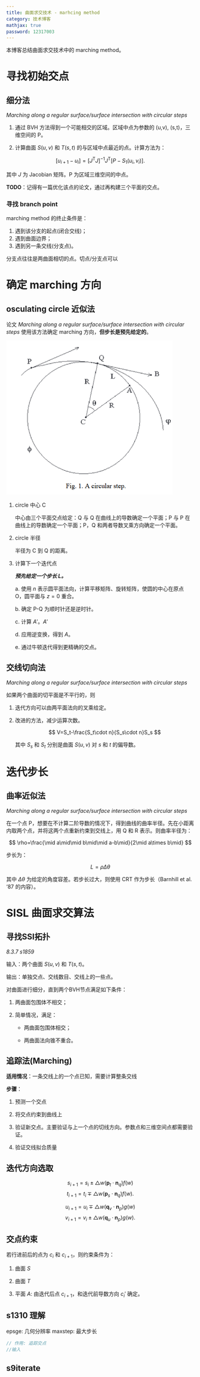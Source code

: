 ```yaml
---
title: 曲面求交技术 - marhcing method
category: 技术博客
mathjax: true
password: 12317003
---
```


本博客总结曲面求交技术中的 marching method。

# 寻找初始交点

## 细分法

*Marching along a regular surface/surface intersection with circular steps* 

1. 通过 BVH 方法得到一个可能相交的区域。区域中点为参数的 (u,v), (s,t)，三维空间的 P。

2. 计算曲面 $S(u,v)$ 和 $T(s,t)$ 的与区域中点最近的点。计算方法为：

$$
[u_{i+1}-u_i]=[J^\mathrm{T}J]^{-1}J^\mathrm{T}[P-S_1(u_i,v_i)].
$$

其中 $J$ 为 Jacobian 矩阵。P 为区域三维空间的中点。

**TODO**：记得有一篇优化该点的论文，通过再构建三个平面的交点。

### 寻找 branch point

marching method 的终止条件是：

1. 遇到该分支的起点(闭合交线)；
2. 遇到曲面边界；
3. 遇到另一条交线(分支点)。

分支点往往是两曲面相切的点。切点/分支点可以


# 确定 marching 方向

## osculating circle 近似法

论文 *Marching along a regular surface/surface intersection with circular steps* 使用该方法确定 marching 方向，**但步长是预先给定的**。

![创建shared_ptr](images/20240814_tec_SSIMethod/circular_step.png)

1. circle 中心 C

    中心由三个平面交点给定：Q 与 Q 在曲线上的导数确定一个平面；P 与 P 在曲线上的导数确定一个平面；P，Q 和两者导数叉乘方向确定一个平面。

2. circle 半径

    半径为 C 到 Q 的距离。

3. 计算下一个迭代点

    ***预先给定一个步长 L。***

    a. 使用 $n$ 表示圆平面法向，计算平移矩阵、旋转矩阵，使圆的中心在原点 O，圆平面与 $z=0$ 重合。

    b. 确定 P-Q 为顺时针还是逆时针。

    c. 计算 $A'$。$A'$ 

    d. 应用逆变换，得到 $A$。

    e. 通过牛顿迭代得到更精确的交点。

## 交线切向法

*Marching along a regular surface/surface intersection with circular steps* 

如果两个曲面的切平面是不平行的，则

1. 迭代方向可以由两平面法向的叉乘给定。

2. 改进的方法，减少运算次数。

    $$
    V=S_t-\frac{S_t\cdot n}{S_s\cdot n}S_s
    $$

    其中 $S_s$ 和 $S_t$ 分别是曲面 $S(u,v)$ 对 $s$ 和 $t$ 的偏导数。

# 迭代步长

## 曲率近似法

*Marching along a regular surface/surface intersection with circular steps*

在一个点 P，想要在不计算二阶导数的情况下，得到曲线的曲率半径。先在小距离内取两个点，并将这两个点重新约束到交线上，用 Q 和 R 表示。则曲率半径为：

$$
\rho=\frac{\mid a\mid\mid b\mid\mid a-b\mid}{2\mid a\times b\mid}
$$

步长为：

$$
L=\rho\Delta\theta
$$

其中 $\Delta\theta$ 为给定的角度容差。若步长过大，则使用 CRT 作为步长（Barnhill et al. ‘87 的内容）。

# SISL 曲面求交算法

## 寻找SSI拓扑

*8.3.7 s1859*

输入：两个曲面 $S(u,v)$ 和 $T(s,t)$。

输出：单独交点、交线数目、交线上的一些点。

对曲面进行细分，直到两个BVH节点满足如下条件：

1. 两曲面包围体不相交；

2. 简单情况，满足：

    - 两曲面包围体相交；

    - 两曲面法向锥不重合。

## 追踪法(Marching)

**适用情况**：一条交线上的一个点已知，需要计算整条交线

**步骤**：

1. 预测一个交点

2. 将交点约束到曲线上

3. 验证新交点。主要验证与上一个点的切线方向。参数点和三维空间点都需要验证。

4. 验证交线拟合质量

## 迭代方向选取

$$
s_{i+1}=s_i\pm\triangle w\left(\mathbf{p}_t\cdot\mathbf{n}_q\right)f(w)
$$
$$
t_{i+1}=t_i\mp\triangle w\left(\mathbf{p}_s\cdot\mathbf{n}_q\right)f(w).
$$

$$
u_{i+1}=u_i\mp\triangle w\left(\mathbf{q}_v\cdot\mathbf{n}_p\right)g(w)
$$
$$v_{i+1}=v_i\pm\triangle w\left(\mathbf{q}_u\cdot\mathbf{n}_p\right)g(w).
$$

## 交点约束

若行进前后的点为 $c_i$ 和 $c_{i+1}$，则约束条件为：

1. 曲面 $S$

2. 曲面 $T$

3. 平面 $A$: 由迭代后点 $c_{i+1}$，和迭代前导数方向 $c_i'$ 确定。

## s1310 理解

epsge: 几何分辨率
maxstep: 最大步长

```cpp
// 作用: 追踪交点
//输入
```
## s9iterate